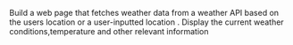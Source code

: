 Build a web page that fetches weather data from a weather API based on the users location or a user-inputted location .
Display the current weather conditions,temperature and other relevant information
